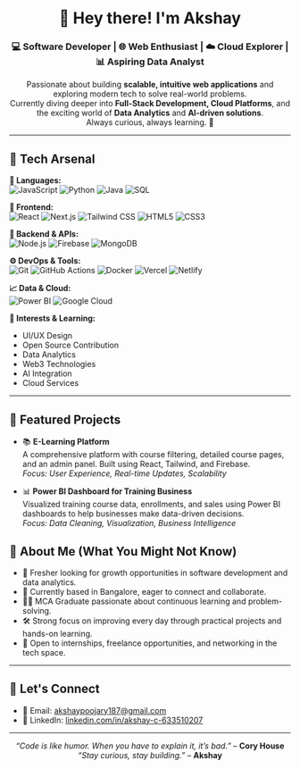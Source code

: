 <h1 align="center">👋 Hey there! I'm Akshay</h1>
<h3 align="center">💻 Software Developer | 🌐 Web Enthusiast | ☁️ Cloud Explorer | 📊 Aspiring Data Analyst</h3>

<p align="center">
  Passionate about building <strong>scalable, intuitive web applications</strong> and exploring modern tech to solve real-world problems.<br/>
  Currently diving deeper into <strong>Full-Stack Development, Cloud Platforms</strong>, and the exciting world of <strong>Data Analytics</strong> and <strong>AI-driven solutions</strong>.<br/>
  Always curious, always learning. 🚀
</p>

---

## 🧰 Tech Arsenal

**🧠 Languages:**  
![JavaScript](https://img.shields.io/badge/-JavaScript-F7DF1E?style=flat&logo=javascript&logoColor=black)
![Python](https://img.shields.io/badge/-Python-3776AB?style=flat&logo=python&logoColor=white)
![Java](https://img.shields.io/badge/-Java-007396?style=flat&logo=java&logoColor=white)
![SQL](https://img.shields.io/badge/-SQL-4479A1?style=flat&logo=postgresql&logoColor=white)

**🎨 Frontend:**  
![React](https://img.shields.io/badge/-React-61DAFB?style=flat&logo=react&logoColor=black)
![Next.js](https://img.shields.io/badge/-Next.js-000000?style=flat&logo=nextdotjs&logoColor=white)
![Tailwind CSS](https://img.shields.io/badge/-TailwindCSS-38B2AC?style=flat&logo=tailwind-css&logoColor=white)
![HTML5](https://img.shields.io/badge/-HTML5-E34F26?style=flat&logo=html5&logoColor=white)
![CSS3](https://img.shields.io/badge/-CSS3-1572B6?style=flat&logo=css3&logoColor=white)

**🔧 Backend & APIs:**  
![Node.js](https://img.shields.io/badge/-Node.js-339933?style=flat&logo=nodedotjs&logoColor=white)
![Firebase](https://img.shields.io/badge/-Firebase-FFCA28?style=flat&logo=firebase&logoColor=black)
![MongoDB](https://img.shields.io/badge/-MongoDB-47A248?style=flat&logo=mongodb&logoColor=white)

**⚙️ DevOps & Tools:**  
![Git](https://img.shields.io/badge/-Git-F05032?style=flat&logo=git&logoColor=white)
![GitHub Actions](https://img.shields.io/badge/-GitHub_Actions-2088FF?style=flat&logo=github-actions&logoColor=white)
![Docker](https://img.shields.io/badge/-Docker-2496ED?style=flat&logo=docker&logoColor=white)
![Vercel](https://img.shields.io/badge/-Vercel-000000?style=flat&logo=vercel&logoColor=white)
![Netlify](https://img.shields.io/badge/-Netlify-00C7B7?style=flat&logo=netlify&logoColor=white)

**📈 Data & Cloud:**  
![Power BI](https://img.shields.io/badge/-PowerBI-F2C811?style=flat&logo=powerbi&logoColor=black)
![Google Cloud](https://img.shields.io/badge/-Google_Cloud-4285F4?style=flat&logo=googlecloud&logoColor=white)

**🌱 Interests & Learning:**  
- UI/UX Design  
- Open Source Contribution  
- Data Analytics  
- Web3 Technologies  
- AI Integration  
- Cloud Services  

---

## 🚀 Featured Projects

- 📚 **E-Learning Platform**  
  A comprehensive platform with course filtering, detailed course pages, and an admin panel. Built using React, Tailwind, and Firebase.  
  <em>Focus: User Experience, Real-time Updates, Scalability</em>

- 📊 **Power BI Dashboard for Training Business**  
  Visualized training course data, enrollments, and sales using Power BI dashboards to help businesses make data-driven decisions.  
  <em>Focus: Data Cleaning, Visualization, Business Intelligence</em>



## 👤 About Me (What You Might Not Know)

- 💼 Fresher looking for growth opportunities in software development and data analytics.
- 📍 Currently based in Bangalore, eager to connect and collaborate.
- 🧑‍🎓 MCA Graduate passionate about continuous learning and problem-solving.
- 🛠️ Strong focus on improving every day through practical projects and hands-on learning.
- 🤝 Open to internships, freelance opportunities, and networking in the tech space.

---

## 🤝 Let's Connect

- 📧 Email: [akshaypoojary187@gmail.com](mailto:akshaypoojary187@gmail.com)  
- 💼 LinkedIn: [linkedin.com/in/akshay-c-633510207](https://www.linkedin.com/in/akshay-c-633510207)

---

<p align="center">
  <em>“Code is like humor. When you have to explain it, it’s bad.”</em> – <strong>Cory House</strong><br/>
  <em>“Stay curious, stay building.”</em> – <strong>Akshay</strong>
</p>
